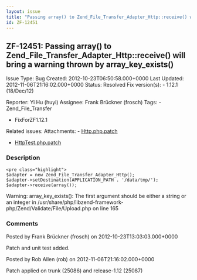 ```yaml
---
layout: issue
title: "Passing array() to Zend_File_Transfer_Adapter_Http::receive() will bring a warning thrown by array_key_exists()"
id: ZF-12451
---
```


ZF-12451: Passing array() to Zend\_File\_Transfer\_Adapter\_Http::receive() will bring a warning thrown by array\_key\_exists()
-------------------------------------------------------------------------------------------------------------------------------

 Issue Type: Bug Created: 2012-10-23T06:50:58.000+0000 Last Updated: 2012-11-06T21:16:02.000+0000 Status: Resolved Fix version(s): - 1.12.1 (18/Dec/12)
 
 Reporter:  Yi Hu (huyi)  Assignee:  Frank Brückner (frosch)  Tags: - Zend\_File\_Transfer
- FixForZF1.12.1
 
 Related issues: 
 Attachments: - [Http.php.patch](/issues/secure/attachment/15207/Http.php.patch)
- [HttpTest.php.patch](/issues/secure/attachment/15208/HttpTest.php.patch)
 
### Description

 
    <pre class="highlight"> 
    $adapter = new Zend_File_Transfer_Adapter_Http();
    $adapter->setDestination(APPLICATION_PATH . '/data/tmp/');
    $adapter->receive(array());


Warning: array\_key\_exists(): The first argument should be either a string or an integer in /usr/share/php/libzend-framework-php/Zend/Validate/File/Upload.php on line 165

 

 

### Comments

Posted by Frank Brückner (frosch) on 2012-10-23T13:03:03.000+0000

Patch and unit test added.

 

 

Posted by Rob Allen (rob) on 2012-11-06T21:16:02.000+0000

Patch applied on trunk (25086) and release-1.12 (25087)

 

 